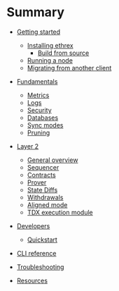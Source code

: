# Summary

- [Getting started]()
  - [Installing ethrex]()
    - [Build from source]()
  - [Running a node]()
  - [Migrating from another client]()

- [Fundamentals]()
  - [Metrics]()
  - [Logs]()
  - [Security]()
  - [Databases]()
  - [Sync modes]()
  - [Pruning]()

- [Layer 2](./l2/README.md)
  - [General overview](./l2/overview.md)
  - [Sequencer](./l2/sequencer.md)
  - [Contracts](./l2/contracts.md)
  - [Prover](./l2/prover.md)
  - [State Diffs](./l2/state_diffs.md)
  - [Withdrawals](./l2/withdrawals.md)
  - [Aligned mode](./l2/aligned_mode.md)
  - [TDX execution module](./l2/tdx.md)

- [Developers](./developers/README.md)
  - [Quickstart](./developers/quickstart.md)

- [CLI reference]()
- [Troubleshooting]()
- [Resources]()
